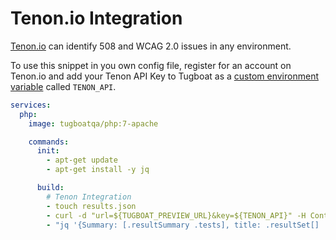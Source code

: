 # Tenon.io Integration

[Tenon.io](https://tenon.io) can identify 508 and WCAG 2.0 issues in any
environment.

To use this snippet in you own config file, register for an account on Tenon.io
and add your Tenon API Key to Tugboat as a
[custom environment variable](../../advanced/custom-environment-variables/)
called `TENON_API`.

```yaml
services:
  php:
    image: tugboatqa/php:7-apache

    commands:
      init:
        - apt-get update
        - apt-get install -y jq

      build:
        # Tenon Integration
        - touch results.json
        - curl -d "url=${TUGBOAT_PREVIEW_URL}&key=${TENON_API}" -H Content-Type:application/x-www-form-urlencoded -H Cache-Control:no-cache -X POST https://tenon.io/api/ > results.json
        - "jq '{Summary: [.resultSummary .tests], title: .resultSet[] .errorTitle, description: .resultSet[] .errorDescription, snippet: .resultSet[] .errorSnippet, ref: .resultSet[] .ref, resultTitle: .resultSet[] .resultTitle, xpath: .resultSet[] .xpath}' results.json"
```
